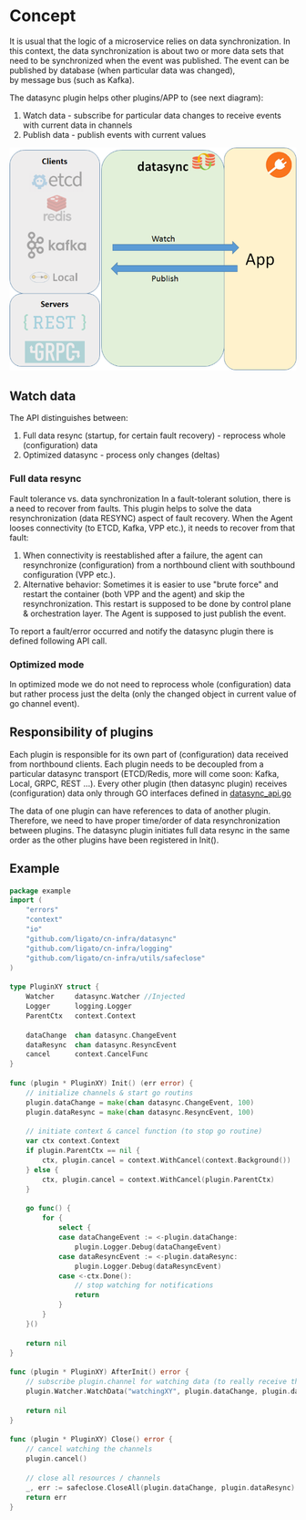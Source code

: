 # Concept
It is usual that the logic of a microservice relies on data synchronization. In this context, 
the data synchronization is about two or more data sets that need to be synchronized when the event was published. The event can be published by database (when particular data was changed),   
by message bus (such as Kafka).

The datasync plugin helps other plugins/APP to (see next diagram):
 1. Watch data - subscribe for particular data changes to receive events 
                 with current data in channels
 2. Publish data - publish events with current values
 
![datasync](../docs/imgs/datasync.png)
 
## Watch data
The API distinguishes between:
1. Full data resync (startup, for certain fault recovery) - reprocess whole (configuration) data 
2. Optimized datasync - process only changes (deltas)

### Full data resync
Fault tolerance vs. data synchronization
In a fault-tolerant solution, there is a need to recover from faults. This plugin helps to solve the
data resynchronization (data RESYNC) aspect of fault recovery.
When the Agent looses connectivity (to ETCD, Kafka, VPP etc.), it needs to recover from that fault:
1. When connectivity is reestablished after a failure, the agent can resynchronize (configuration) from a northbound 
   client with southbound configuration (VPP etc.).
2. Alternative behavior: Sometimes it is easier to use "brute force" and restart the container (both VPP and the agent) 
   and skip the resynchronization. This restart is supposed to be done by control plane & orchestration
   layer. The Agent is supposed to just publish the event.

To report a fault/error occurred and notify the datasync plugin there is defined following API call.

### Optimized mode
In optimized mode we do not need to reprocess whole (configuration) data but rather process just the delta
(only the changed object in current value of go channel event).
 
## Responsibility of plugins
Each plugin is responsible for its own part of (configuration) data received from northbound clients. Each plugin needs 
to be decoupled from a particular datasync transport (ETCD/Redis, more will come soon: Kafka, Local, GRPC, REST ...).
Every other plugin (then datasync plugin) receives (configuration) data only through GO interfaces defined 
in [datasync_api.go](datasync_api.go)

The data of one plugin can have references to data of another plugin. Therefore, we need 
to have proper time/order of data resynchronization between plugins. The datasync plugin
initiates full data resync in the same order as the other plugins have been registered in Init().


## Example
```go
package example
import (
    "errors"
    "context"
    "io"
    "github.com/ligato/cn-infra/datasync"
    "github.com/ligato/cn-infra/logging"
    "github.com/ligato/cn-infra/utils/safeclose"
)

type PluginXY struct {
    Watcher     datasync.Watcher //Injected
    Logger      logging.Logger
    ParentCtx   context.Context
    
    dataChange  chan datasync.ChangeEvent
    dataResync  chan datasync.ResyncEvent
    cancel      context.CancelFunc
}

func (plugin * PluginXY) Init() (err error) {    
    // initialize channels & start go routins
    plugin.dataChange = make(chan datasync.ChangeEvent, 100)
    plugin.dataResync = make(chan datasync.ResyncEvent, 100)
    
    // initiate context & cancel function (to stop go routine)
    var ctx context.Context
    if plugin.ParentCtx == nil {
        ctx, plugin.cancel = context.WithCancel(context.Background())    
    } else {
        ctx, plugin.cancel = context.WithCancel(plugin.ParentCtx)
    }   
    
    go func() {
        for {
            select {
            case dataChangeEvent := <-plugin.dataChange:
                plugin.Logger.Debug(dataChangeEvent)
            case dataResyncEvent := <-plugin.dataResync:
                plugin.Logger.Debug(dataResyncEvent)
            case <-ctx.Done():
                // stop watching for notifications
                return
            }
        }
    }()
    
    return nil
}

func (plugin * PluginXY) AfterInit() error {
    // subscribe plugin.channel for watching data (to really receive the data)
    plugin.Watcher.WatchData("watchingXY", plugin.dataChange, plugin.dataResync, "keysXY")

    return nil
}

func (plugin * PluginXY) Close() error {
    // cancel watching the channels
    plugin.cancel()
    
    // close all resources / channels
    _, err := safeclose.CloseAll(plugin.dataChange, plugin.dataResync)
    return err 
}
```


